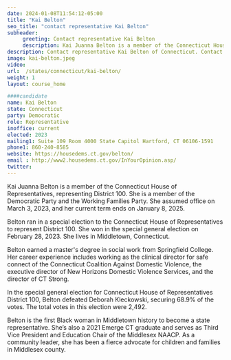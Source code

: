 ```yaml
---
date: 2024-01-08T11:54:12-05:00
title: "Kai Belton"
seo_title: "contact representative Kai Belton"
subheader:
     greeting: Contact representative Kai Belton
     description: Kai Juanna Belton is a member of the Connecticut House of Representatives, representing District 100. She is a member of the Democratic Party and the Working Families Party. She assumed office on March 3, 2023, and her current term ends on January 8, 2025.
description: Contact representative Kai Belton of Connecticut. Contact information for Kai Belton includes email address, phone number, and mailing address.
image: kai-belton.jpeg
video:
url:  /states/connecticut/kai-belton/
weight: 1
layout: course_home

####candidate
name: Kai Belton
state: Connecticut
party: Democratic
role: Representative
inoffice: current
elected: 2023
mailing1: Suite 109 Room 4000 State Capitol Hartford, CT 06106-1591
phone1: 860-240-8585
website: https://housedems.ct.gov/belton/
email : http://www2.housedems.ct.gov/InYourOpinion.asp/
twitter:  
---
```


Kai Juanna Belton is a member of the Connecticut House of Representatives, representing District 100. She is a member of the Democratic Party and the Working Families Party. She assumed office on March 3, 2023, and her current term ends on January 8, 2025.

Belton ran in a special election to the Connecticut House of Representatives to represent District 100. She won in the special general election on February 28, 2023. She lives in Middletown, Connecticut.

Belton earned a master's degree in social work from Springfield College. Her career experience includes working as the clinical director for safe connect of the Connecticut Coalition Against Domestic Violence, the executive director of New Horizons Domestic Violence Services, and the director of CT Strong.

In the special general election for Connecticut House of Representatives District 100, Belton defeated Deborah Kleckowski, securing 68.9% of the votes. The total votes in this election were 2,492.

Belton is the first Black woman in Middletown history to become a state representative. She’s also a 2021 Emerge CT graduate and serves as Third Vice President and Education Chair of the Middlesex NAACP. As a community leader, she has been a fierce advocate for children and families in Middlesex county.
